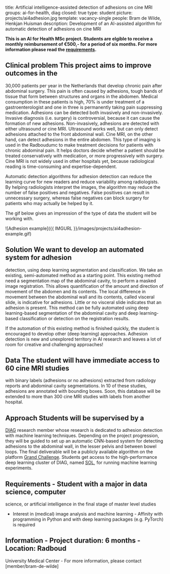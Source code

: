 title: Artificial intelligence-assisted detection of adhesions on cine MRI
groups: ai-for-health, diag
closed: true
type: student
picture: projects/ai4adhesion.jpg
template: vacancy-single
people: Bram de Wilde, Henkjan Huisman
description: Development of an AI-assisted algorithm for automatic detection of adhesions on cine MRI

**This is an AI for Health MSc project. Students are
elgible to receive a monthly reimbursement of €500,- for
a period of six months. For more information please read the
[requirements](https://www.ai-for-health.nl/requirements/).**

## Clinical problem This project aims to improve outcomes in the
30,000 patients per year in the Netherlands that develop chronic pain
after abdominal surgery. This pain is often caused by adhesions,
tough bands of tissue that form between structures and organs in
the abdomen. Medical consumption in these patients is high, 70%
is under treatment of a gastroenterologist and one in three is
permanently taking pain suppressing medication. Adhesions can be
detected both invasively and non-invasively. Invasive diagnosis
(i.e. surgery) is controversial, because it can cause the formation
of new adhesions. Non-invasively, adhesions are detected with either
ultrasound or cine MRI. Ultrasound works well, but can only detect
adhesions attached to the front abdominal wall. Cine MRI, on the
other hand, can detect adhesions in the entire abdomen.  This type
of imaging is used in the Radboudumc to make treatment decisions
for patients with chronic abdominal pain. It helps doctors decide
whether a patient should be treated conservatively with medication,
or more progressively with surgery. Cine MRI is not widely used in
other hospitals yet, because radiological reading is time-consuming
and expertise-dependent.

Automatic detection algorithms for adhesion detection can reduce
the learning curve for new readers and reduce variability among
radiologists.  By helping radiologists interpret the images, the
algorithm may reduce the number of false positives and negatives. False
positives can result in unnecessary surgery, whereas false negatives
can block surgery for patients who may actually be helped by it.

The gif below gives an impression of the type of data the student
will be working with.

![Adhesion example]({{ IMGURL }}/images/projects/ai4adhesion-example.gif)

## Solution We want to develop an automated system for adhesion
detection, using deep learning segmentation and classification. We take
an existing, semi-automated method as a starting point.  This existing
method need a segmentation map of the abdominal cavity, to perform a
masked image registration. This allows quantification of the amount
and direction of movement of the abdomen and its contents.  The local
difference in movement between the abdominal wall and its contents,
called visceral slide, is indicative for adhesions. Little or no
visceral slide indicates that an adhesion is present. This method
can be fully automated using deep learning-based segmentation of the
abdominal cavity and deep learning-based classification or detection
on the registration results.

If the automation of this existing method is finished quickly,
the student is encouraged to develop other (deep learning)
approaches. Adhesion detection is new and unexplored territory in
AI research and leaves a lot of room for creative and challenging
approaches!

## Data The student will have immediate access to 60 cine MRI studies
with binary labels (adhesions or no adhesions) extracted from radiology
reports and abdominal cavity segmentations.  In 10 of these studies,
adhesions are annotated with bounding boxes.  Soon, this database
will be extended to more than 300 cine MRI studies with labels from
another hospital.

## Approach Students will be supervised by a
[DIAG](https://www.diagnijmegen.nl/) research member whose
research is dedicated to adhesion detection with machine learning
techniques. Depending on the project progression, they will be guided
to set up an automatic CNN-based system for detecting adhesions to the
abdominal wall, in the lesser pelvis and between bowel loops. The final
deliverable will be a publicly available algorithm on the platform
[Grand Challenge](https://grand-challenge.org/algorithms/). Students
get access to the high-performance deep learning cluster of DIAG,
named [SOL](https://rtc.diagnijmegen.nl/software/sol/), for running
machine learning experiments.

## Requirements - Student with a major in data science, computer
science, or artificial
    intelligence in the final stage of master level studies
- Interest in (medical) image analysis and machine learning - Affinity
with programming in Python and with deep learning packages
    (e.g. PyTorch) is required

## Information - Project duration: 6 months - Location: Radboud
University Medical Center - For more information, please contact
[member/bram-de-wilde]
